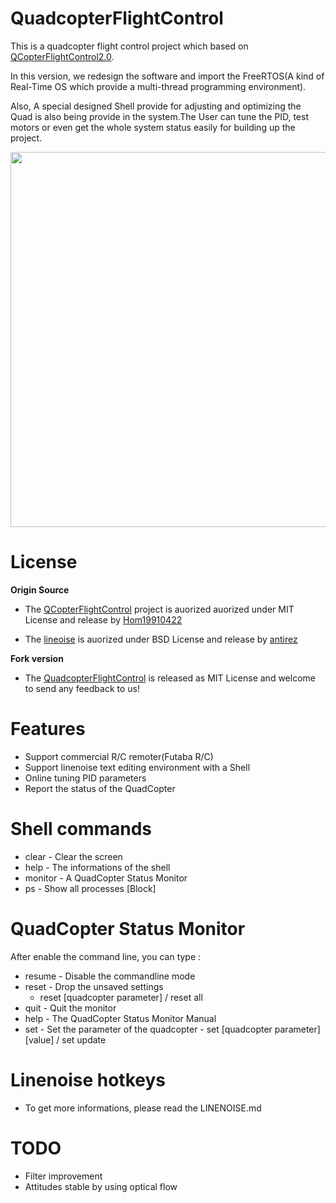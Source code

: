 QuadcopterFlightControl
======================
This is a quadcopter flight control project which based on [QCopterFlightControl2.0](https://github.com/Hom19910422/QCopterFlightControl). 

In this version, we redesign the software and import the FreeRTOS(A kind of Real-Time OS which provide a multi-thread programming environment).

Also, A special designed Shell provide for adjusting and optimizing the Quad is also being provide in the system.The User can tune the PID, test motors or even get the whole system status easily for building up the project.

<img src = "https://lh6.googleusercontent.com/-30ZaooIhtY0/UlT09AWvWmI/AAAAAAAAER0/mvbLm6LFEQ4/w958-h539-no/DSC_1506.jpg" width=600>

License
======================
**Origin Source**
* The [QCopterFlightControl](https://github.com/Hom19910422/QCopterFlightControl) project is auorized auorized under MIT License and release by [Hom19910422](Hom19910422@gmail.com)

* The [lineoise](https://github.com/antirez/linenoise) is auorized under BSD License and release by [antirez](antirez@gmail.com)

**Fork version**
* The [QuadcopterFlightControl](https://github.com/QuadCopterTainan/QuadcopterFlightControl) is released as MIT License and welcome to send any feedback to us!

Features
======================
* Support commercial R/C remoter(Futaba R/C)
* Support linenoise text editing environment with a Shell
* Online tuning PID parameters
* Report the status of the QuadCopter

Shell commands
======================
* clear - Clear the screen
* help - The informations of the shell
* monitor - A QuadCopter Status Monitor
* ps - Show all processes [Block]

QuadCopter Status Monitor
======================
After enable the command line, you can type :
* resume - Disable the commandline mode
* reset - Drop the unsaved settings
	- reset [quadcopter parameter] / reset all
* quit - Quit the monitor
* help - The QuadCopter Status Monitor Manual
* set - Set the parameter of the quadcopter
      - set [quadcopter parameter] [value] / set update

Linenoise hotkeys
======================
* To get more informations, please read the LINENOISE.md

TODO
======================
* Filter improvement
* Attitudes stable by using optical flow
